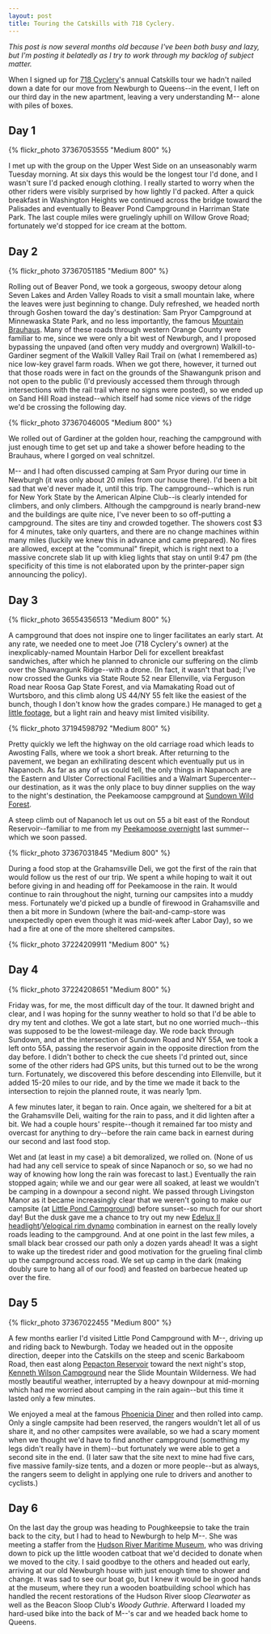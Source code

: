 ```yaml
---
layout: post
title: Touring the Catskills with 718 Cyclery.
---
```


_This post is now several months old because I've been both busy and
lazy, but I'm posting it belatedly as I try to work through my backlog
of subject matter._

When I signed up for [718 Cyclery](http://www.718c.com/)'s annual
Catskills tour we hadn't nailed down a date for our move from Newburgh
to Queens--in the event, I left on our third day in the new apartment,
leaving a very understanding M-- alone with piles of boxes.

## Day 1

{% flickr_photo 37367053555 "Medium 800" %}

I met up with the group on the Upper West Side on an unseasonably warm
Tuesday morning.  At six days this would be the longest tour I'd done,
and I wasn't sure I'd packed enough clothing. I really started to worry when
the other riders were visibly surprised by how lightly I'd packed.
After a quick breakfast in Washington Heights we continued across the
bridge toward the Palisades and eventually to Beaver Pond Campground
in Harriman State Park. The last couple miles were gruelingly uphill
on Willow Grove Road; fortunately we'd stopped for ice cream at the
bottom.

## Day 2

{% flickr_photo 37367051185 "Medium 800" %}

Rolling out of Beaver Pond, we took a gorgeous, swoopy detour along
Seven Lakes and Arden Valley Roads to visit a small mountain lake,
where the leaves were just beginning to change. Duly refreshed, we
headed north through Goshen toward the day's destination: Sam Pryor
Campground at Minnewaska State Park, and no less importantly, the
famous [Mountain Brauhaus](http://www.mountainbrauhaus.com/). Many of
these roads through western Orange County were familiar to me, since
we were only a bit west of Newburgh, and I proposed bypassing the
unpaved (and often very muddy and overgrown) Walkill-to-Gardiner
segment of the Walkill Valley Rail Trail on (what I remembered as)
nice low-key gravel farm roads. When we got there, however, it turned
out that those roads were in fact on the grounds of the Shawangunk
prison and not open to the public (I'd previously accessed them
through through intersections with the rail trail where no signs were
posted), so we ended up on Sand Hill Road instead--which itself had
some nice views of the ridge we'd be crossing the following day.

{% flickr_photo 37367046005 "Medium 800" %}

We rolled out of Gardiner at the golden hour, reaching the campground
with just enough time to get set up and take a shower before heading
to the Brauhaus, where I gorged on veal schnitzel.

M-- and I had often discussed camping at Sam Pryor during our time in
Newburgh (it was only about 20 miles from our house there). I'd been a
bit sad that we'd never made it, until this trip. The
campground--which is run for New York State by the American Alpine
Club--is clearly intended for climbers, and only climbers. Although
the campground is nearly brand-new and the buildings are quite nice,
I've never been to so off-putting a campground. The sites are tiny and
crowded together. The showers cost $3 for 4 minutes, take only
quarters, and there are no change machines within many miles (luckily
we knew this in advance and came prepared). No fires are allowed,
except at the "communal" firepit, which is right next to a massive
concrete slab lit up with klieg lights that stay on until 9:47 pm (the
specificity of this time is not elaborated upon by the printer-paper
sign announcing the policy).

## Day 3

{% flickr_photo 36554356513 "Medium 800" %}

A campground that does not inspire one to linger facilitates an early
start. At any rate, we needed one to meet Joe (718 Cyclery's owner) at
the inexplicably-named Mountain Harbor Deli for excellent breakfast
sandwiches, after which he planned to chronicle our suffering on the
climb over the Shawangunk Ridge--with a drone. (In fact, it wasn't
that bad; I've now crossed the Gunks via State Route 52 near
Ellenville, via Ferguson Road near Roosa Gap State Forest, and via
Mamakating Road out of Wurtsboro, and this climb along US 44/NY 55
felt like the easiest of the bunch, though I don't know how the grades
compare.) He managed to get [a little
footage](https://www.instagram.com/p/BZBtTDJHWN6/?taken-by=718_cyclery),
but a light rain and heavy mist limited visibility.

{% flickr_photo 37194598792 "Medium 800" %}

Pretty quickly we left the highway on the old carriage road which
leads to Awosting Falls, where we took a short break. After returning
to the pavement, we began an exhilirating descent which eventually put
us in Napanoch. As far as any of us could tell, the only things in
Napanoch are the Eastern and Ulster Correctional Facilities and a
Walmart Supercenter--our destination, as it was the only place to buy
dinner supplies on the way to the night's destination, the Peekamoose
campground at [Sundown Wild
Forest](http://www.dec.ny.gov/lands/75346.html).

A steep climb out of Napanoch let us out on 55 a bit east of the
Rondout Reservoir--familiar to me from my [Peekamoose
overnight](/peekamoose/) last summer--which we soon passed.

{% flickr_photo 37367031845 "Medium 800" %}

During a food stop at the Grahamsville Deli, we got the first
of the rain that would follow us the rest of our trip. We spent a
while hoping to wait it out before giving in and heading off for
Peekamoose in the rain. It would continue to rain throughout the
night, turning our campsites into a muddy mess. Fortunately we'd
picked up a bundle of firewood in Grahamsville and then a bit more in
Sundown (where the bait-and-camp-store was unexpectedly open even
though it was mid-week after Labor Day), so we had a fire at one of the more sheltered campsites.

{% flickr_photo 37224209911 "Medium 800" %}

## Day 4

{% flickr_photo 37224208651 "Medium 800" %}

Friday was, for me, the most difficult day of the tour. It dawned
bright and clear, and I was hoping for the sunny weather to hold so
that I'd be able to dry my tent and clothes. We got a late start, but
no one worried much--this was supposed to be the lowest-mileage
day. We rode back through Sundown, and at the intersection of Sundown
Road and NY 55A, we took a left onto 55A, passing the reservoir again
in the opposite direction from the day before. I didn't bother to
check the cue sheets I'd printed out, since some of the other riders
had GPS units, but this turned out to be the wrong turn. Fortunately,
we discovered this before descending into Ellenville, but it added
15-20 miles to our ride, and by the time we made it back to the
intersection to rejoin the planned route, it was nearly 1pm.

A few minutes later, it began to rain. Once again, we sheltered for a
bit at the Grahamsville Deli, waiting for the rain to pass, and it did
lighten after a bit. We had a couple hours' respite--though it
remained far too misty and overcast for anything to dry--before the
rain came back in earnest during our second and last food stop.

Wet and (at least in my case) a bit demoralized, we rolled on. (None
of us had had any cell service to speak of since Napanoch or so, so we
had no way of knowing how long the rain was forecast to last.) Eventually the rain
stopped again; while we and our gear were all soaked, at least we
wouldn't be camping in a downpour a second night. We passed through
Livingston Manor as it became increasingly clear that we weren't going
to make our campsite (at [Little Pond
Campground](http://www.dec.ny.gov/outdoor/24478.html)) before
sunset--so much for our short day! But the dusk gave me a chance to
try out my new [Edelux II
headlight](https://www.compasscycle.com/shop/components/lights/son-edelux-ii-generator-headlight-hanging/)/[Velogical
rim
dynamo](http://www.velogical-engineering.com/velogical-rim-dynamo---standard-bicycle-dynamo---smooth-running.-lightweight-efficient)
combination in earnest on the really lovely roads leading to the
campground. And at one point in the last few miles, a small black bear
crossed our path only a dozen yards ahead! It was a sight to wake up
the tiredest rider and good motivation for the grueling final climb up
the campground access road.  We set up camp in the dark (making doubly
sure to hang all of our food) and feasted on barbecue heated up over
the fire.

## Day 5

{% flickr_photo 37367022455 "Medium 800" %}

A few months earlier I'd visited Little Pond Campground with M--,
driving up and riding back to Newburgh. Today we headed out in the
opposite direction, deeper into the Catskills on the steep and scenic
Barkaboom Road, then east along [Pepacton
Reservoir](https://en.wikipedia.org/wiki/Pepacton_Reservoir) toward
the next night's stop, [Kenneth Wilson
Campground](http://www.dec.ny.gov/outdoor/24472.html) near the Slide
Mountain Wilderness. We had mostly beautiful weather, interrupted by a
heavy downpour at mid-morning which had me worried about camping in
the rain again--but this time it lasted only a few minutes.

We enjoyed a meal at the famous [Phoenicia
Diner](http://phoeniciadiner.com/) and then rolled into camp. Only a
single campsite had been reserved, the rangers wouldn't let all
of us share it, and no other campsites were available, so we had a
scary moment when we thought we'd have to find another campground
(something my legs didn't really have in them)--but fortunately we
were able to get a second site in the end. (I later saw that the site
next to mine had five cars, five massive family-size tents, and a
dozen or more people--but as always, the rangers seem to delight in
applying one rule to drivers and another to cyclists.)

## Day 6

On the last day the group was heading to Poughkeepsie to take the
train back to the city, but I had to head to Newburgh to help M--. She
was meeting a staffer from the [Hudson River Maritime
Museum](http://www.hrmm.org/), who was driving down to pick up the
little wooden catboat that we'd decided to donate when we moved to the
city. I said goodbye to the others and headed out early, arriving at
our old Newburgh house with just enough time to shower and change. It
was sad to see our boat go, but I knew it would be in good hands at
the museum, where they run a wooden boatbuilding school which has
handled the recent restorations of the Hudson River sloop _Clearwater_
as well as the Beacon Sloop Club's _Woody Guthrie_. Afterward I
loaded my hard-used bike into the back of M--'s car and we headed back
home to Queens.
